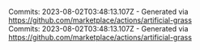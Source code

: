Commits: 2023-08-02T03:48:13.107Z - Generated via https://github.com/marketplace/actions/artificial-grass
<br>
Commits: 2023-08-02T03:48:13.107Z - Generated via https://github.com/marketplace/actions/artificial-grass
<br>
